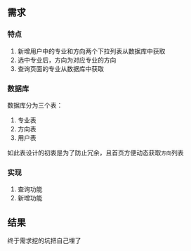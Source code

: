 ## 需求
### 特点
1. 新增用户中的专业和方向两个下拉列表从数据库中获取
2. 选中专业后，方向为对应专业的方向
3. 查询页面的专业从数据库中获取

### 数据库
数据库分为三个表：
1. 专业表
2. 方向表
3. 用户表

如此表设计的初衷是为了防止冗余，且首页方便动态获取`方向`列表

### 实现
1. 查询功能
2. 新增功能

## 结果
终于需求挖的坑把自己埋了

